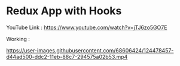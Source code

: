 # Redux App with Hooks

YouTube Link : https://www.youtube.com/watch?v=jTJ6zo5GO7E


Working : 




https://user-images.githubusercontent.com/68606424/124478457-d44ad500-ddc2-11eb-88c7-294575a02b53.mp4

